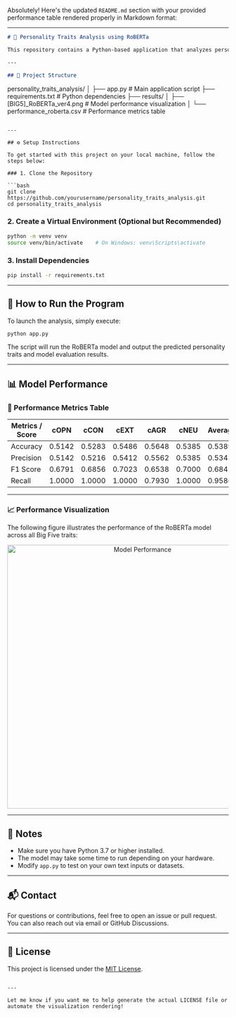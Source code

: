 Absolutely! Here's the updated `README.md` section with your provided performance table rendered properly in Markdown format:

---

```markdown
# 🧠 Personality Traits Analysis using RoBERTa

This repository contains a Python-based application that analyzes personality traits using the RoBERTa language model. The model is fine-tuned to predict the Big Five personality traits (Openness, Conscientiousness, Extraversion, Agreeableness, Neuroticism) from textual data.

---

## 📁 Project Structure

```
personality_traits_analysis/
│
├── app.py                     # Main application script
├── requirements.txt           # Python dependencies
├── results/
│   ├── [BIG5]_RoBERTa_ver4.png    # Model performance visualization
│   └── performance_roberta.csv    # Performance metrics table
```

---

## ⚙️ Setup Instructions

To get started with this project on your local machine, follow the steps below:

### 1. Clone the Repository

```bash
git clone https://github.com/yourusername/personality_traits_analysis.git
cd personality_traits_analysis
```

### 2. Create a Virtual Environment (Optional but Recommended)

```bash
python -m venv venv
source venv/bin/activate    # On Windows: venv\Scripts\activate
```

### 3. Install Dependencies

```bash
pip install -r requirements.txt
```

---

## 🚀 How to Run the Program

To launch the analysis, simply execute:

```bash
python app.py
```

The script will run the RoBERTa model and output the predicted personality traits and model evaluation results.

---

## 📊 Model Performance

### 🔢 Performance Metrics Table

| Metrics / Score | cOPN  | cCON  | cEXT  | cAGR  | cNEU  | Average |
|-----------------|-------|-------|-------|-------|-------|---------|
| Accuracy        | 0.5142 | 0.5283 | 0.5486 | 0.5648 | 0.5385 | 0.5389 |
| Precision       | 0.5142 | 0.5216 | 0.5412 | 0.5562 | 0.5385 | 0.5343 |
| F1 Score        | 0.6791 | 0.6856 | 0.7023 | 0.6538 | 0.7000 | 0.6842 |
| Recall          | 1.0000 | 1.0000 | 1.0000 | 0.7930 | 1.0000 | 0.9586 |

---

### 📈 Performance Visualization

The following figure illustrates the performance of the RoBERTa model across all Big Five traits:

<p align="center">
  <img src="results/[BIG5]_RoBERTa_ver4.png" alt="Model Performance" width="600">
</p>

---

## 📌 Notes

- Make sure you have Python 3.7 or higher installed.
- The model may take some time to run depending on your hardware.
- Modify `app.py` to test on your own text inputs or datasets.

---

## 📬 Contact

For questions or contributions, feel free to open an issue or pull request. You can also reach out via email or GitHub Discussions.

---

## 📄 License

This project is licensed under the [MIT License](LICENSE).
```

---

Let me know if you want me to help generate the actual LICENSE file or automate the visualization rendering!